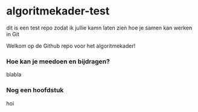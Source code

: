 # algoritmekader-test
dit is een test repo zodat ik jullie kamn laten zien hoe je samen kan werken in Git

Welkom op de Github repo voor het algoritmekader!

### Hoe kan je meedoen en bijdragen?
blabla 

### Nog een hoofdstuk
hoi
